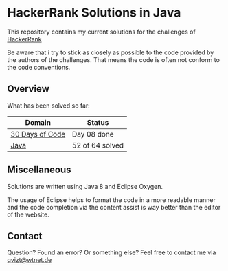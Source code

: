 # HackerRank Solutions in Java
This repository contains my current solutions for
the challenges of [HackerRank](https://www.hackerrank.com/)

Be aware that i try to stick as closely as possible to the
code provided by the authors of the challenges. That means the code is 
often not conform to the code conventions.

## Overview
What has been solved so far:

|Domain|Status|
|---|---|
|[30 Days of Code](30%20Days%20of%20Code)|Day 08 done|
|[Java](Java)|52 of 64 solved|

## Miscellaneous
Solutions are written using Java 8 and Eclipse Oxygen.

The usage of  Eclipse helps to format the code in a more
readable manner and the code completion via the content assist
is way better than the editor of the website.

## Contact
Question? Found an error? Or something else?
Feel free to contact me via qvizt@wtnet.de